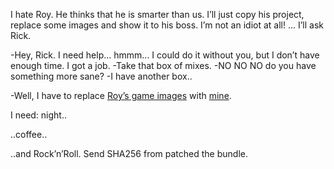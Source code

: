 I hate Roy. He thinks that he is smarter than us. I’ll just copy his project, replace some images and show it to his boss. I’m not an idiot at all!
...
I’ll ask Rick.

-Hey, Rick. I need help... hmmm... I could do it without you, but I don’t have enough time. I got a job.
-Take that box of mixes. 
-NO NO NO do you have something more sane? 
-I have another box.. 

-Well, I have to replace [Roy’s game images](x86-win32.zip) with [mine](images.zip).



I need: night..

..coffee..

..and Rock’n’Roll.
Send SHA256 from patched the bundle.
